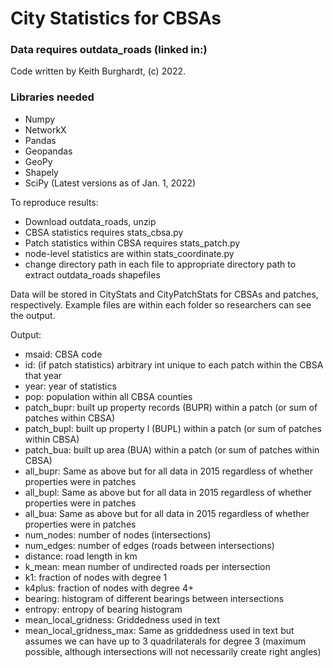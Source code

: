# City Statistics for CBSAs

### Data requires outdata_roads (linked in:) 

Code written by Keith Burghardt, (c) 2022. 

### Libraries needed
- Numpy
- NetworkX
- Pandas
- Geopandas
- GeoPy
- Shapely
- SciPy
(Latest versions as of Jan. 1, 2022)

To reproduce results: 
- Download outdata_roads, unzip
- CBSA statistics requires stats_cbsa.py
- Patch statistics within CBSA requires stats_patch.py
- node-level statistics are within stats_coordinate.py
- change directory path in each file to appropriate directory path to extract outdata_roads shapefiles


Data will be stored in CityStats and CityPatchStats for CBSAs and patches, respectively. Example files are within each folder so researchers can see the output. 

Output:

- msaid: CBSA code 
- id: (if patch statistics) arbitrary int unique to each patch within the CBSA that year
- year: year of statistics
- pop: population within all CBSA counties
- patch_bupr: built up property records (BUPR) within a patch (or sum of patches within CBSA)
- patch_bupl: built up property l (BUPL) within a patch (or sum of patches within CBSA)
- patch_bua: built up area (BUA) within a patch (or sum of patches within CBSA)
- all_bupr: Same as above but for all data in 2015 regardless of whether properties were in patches
- all_bupl: Same as above but for all data in 2015 regardless of whether properties were in patches
- all_bua: Same as above but for all data in 2015 regardless of whether properties were in patches
- num_nodes: number of nodes (intersections)
- num_edges: number of edges (roads between intersections)
- distance: road length in km
- k_mean: mean number of undirected roads per intersection
- k1: fraction of nodes with degree 1
- k4plus: fraction of nodes with degree 4+
- bearing: histogram of different bearings between intersections
- entropy: entropy of bearing histogram
- mean_local_gridness: Griddedness used in text
- mean_local_gridness_max: Same as griddedness used in text but assumes we can have up to 3 quadrilaterals for degree 3 (maximum possible, although intersections will not necessarily create right angles)

